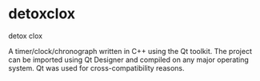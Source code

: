 detoxclox
=========

detox clox

A timer/clock/chronograph written in C++ using the Qt toolkit. The project can be imported using Qt Designer and compiled on any major operating system. Qt was used for cross-compatibility reasons.
